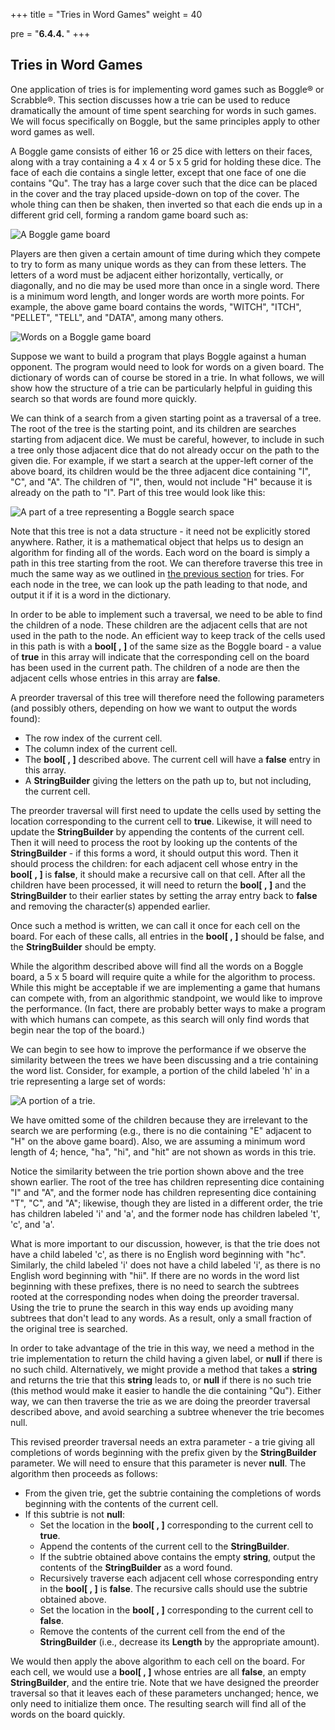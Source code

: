+++
title = "Tries in Word Games"
weight = 40

pre = "<b>6.4.4. </b>"
+++

## Tries in Word Games

One application of tries is for implementing word games such as
Boggle® or Scrabble®. This section discusses how a trie can be
used to reduce dramatically the amount of time spent searching for words
in such games. We will focus specifically on Boggle, but the same
principles apply to other word games as well.

A Boggle game consists of either 16 or 25 dice with letters on their
faces, along with a tray containing a 4 x 4 or 5 x 5 grid
for holding these dice. The face of each die contains a single letter,
except that one face of one die contains "Qu". The tray has a large
cover such that the dice can be placed in the cover and the tray placed
upside-down on top of the cover. The whole thing can then be shaken,
then inverted so that each die ends up in a different grid cell, forming
a random game board such as:

![A Boggle game board](boggle.jpg)

Players are then given a certain amount of time during which they
compete to try to form as many unique words as they can from these
letters. The letters of a word must be adjacent either horizontally,
vertically, or diagonally, and no die may be used more than once in a
single word. There is a minimum word length, and longer words are worth
more points. For example, the above game board contains the words,
"WITCH", "ITCH", "PELLET", "TELL", and "DATA", among many others.

![Words on a Boggle game board](boggle2.jpg)

Suppose we want to build a program that plays Boggle against a human
opponent. The program would need to look for words on a given board. The
dictionary of words can of course be stored in a trie. In what follows,
we will show how the structure of a trie can be particularly helpful in
guiding this search so that words are found more quickly.

We can think of a search from a given starting point as a traversal of a
tree. The root of the tree is the starting point, and its children are
searches starting from adjacent dice. We must be careful, however, to
include in such a tree only those adjacent dice that do not already
occur on the path to the given die. For example, if we start a search at
the upper-left corner of the above board, its children would be the
three adjacent dice containing "I", "C", and "A". The children of "I",
then, would not include "H" because it is already on the path to "I".
Part of this tree would look like this:

![A part of a tree representing a Boggle search space](boggle-tree.jpg)

Note that this tree is not a data structure - it need not be explicitly
stored anywhere. Rather, it is a mathematical object that helps us to
design an algorithm for finding all of the words. Each word on the board
is simply a path in this tree starting from the root. We can therefore
traverse this tree in much the same way as we outlined in [the previous
section](/trees/tries/traversing) for tries.
For each node in the tree, we can look up the path leading to that node,
and output it if it is a word in the dictionary.

In order to be able to implement such a traversal, we need to be able to
find the children of a node. These children are the adjacent cells that
are not used in the path to the node. An efficient way to keep track of
the cells used in this path is with a **bool\[ , \]** of the same
size as the Boggle board - a value of **true** in this array will
indicate that the corresponding cell on the board has been used in the
current path. The children of a node are then the adjacent cells whose
entries in this array are **false**.

A preorder traversal of this tree will therefore need the following
parameters (and possibly others, depending on how we want to output the
words found):

  - The row index of the current cell.
  - The column index of the current cell.
  - The **bool\[ , \]** described above. The current cell will
    have a **false** entry in this array.
  - A **StringBuilder** giving the letters on the path up to, but not
    including, the current cell.

The preorder traversal will first need to update the cells used by
setting the location corresponding to the current cell to **true**.
Likewise, it will need to update the **StringBuilder** by appending the
contents of the current cell. Then it will need to process the root by
looking up the contents of the **StringBuilder** - if this forms a word,
it should output this word. Then it should process the children: for
each adjacent cell whose entry in the **bool\[ , \]** is
**false**, it should make a recursive call on that cell. After all the
children have been processed, it will need to return the
**bool\[ , \]** and the **StringBuilder** to their
earlier states by setting the array entry back to **false** and removing
the character(s) appended earlier.

Once such a method is written, we can call it once for each cell on the
board. For each of these calls, all entries in the **bool\[ , \]**
should be false, and the **StringBuilder** should be empty.

While the algorithm described above will find all the words on a Boggle
board, a 5 x 5 board will require quite a while for the algorithm
to process. While this might be acceptable if we are implementing a game
that humans can compete with, from an algorithmic standpoint, we would
like to improve the performance. (In fact, there are probably better
ways to make a program with which humans can compete, as this search
will only find words that begin near the top of the board.)

We can begin to see how to improve the performance if we observe the
similarity between the trees we have been discussing and a trie
containing the word list. Consider, for example, a portion of the child
labeled 'h' in a trie representing a large set of words:

![A portion of a trie.](trie-portion.jpg)

We have omitted some of the children because they are irrelevant to the
search we are performing (e.g., there is no die containing "E" adjacent
to "H" on the above game board). Also, we are assuming a minimum word
length of 4; hence, "ha", "hi", and "hit" are not shown as words in this
trie.

Notice the similarity between the trie portion shown above and the tree
shown earlier. The root of the tree has children representing dice
containing "I" and "A", and the former node has children representing
dice containing "T", "C", and "A"; likewise, though they are listed in a
different order, the trie has children labeled 'i' and 'a', and the
former node has children labeled 't', 'c', and 'a'.

What is more important to our discussion, however, is that the trie does
not have a child labeled 'c', as there is no English word beginning with
"hc". Similarly, the child labeled 'i' does not have a child labeled
'i', as there is no English word beginning with "hii". If there are no
words in the word list beginning with these prefixes, there is no need
to search the subtrees rooted at the corresponding nodes when doing the
preorder traversal. Using the trie to prune the search in this way ends
up avoiding many subtrees that don't lead to any words. As a result,
only a small fraction of the original tree is searched.

In order to take advantage of the trie in this way, we need a method in
the trie implementation to return the child having a given label, or
**null** if there is no such child. Alternatively, we might provide a
method that takes a **string** and returns the trie that this **string**
leads to, or **null** if there is no such trie (this method would make
it easier to handle the die containing "Qu"). Either way, we can then
traverse the trie as we are doing the preorder traversal described
above, and avoid searching a subtree whenever the trie becomes null.

This revised preorder traversal needs an extra parameter - a trie giving
all completions of words beginning with the prefix given by the
**StringBuilder** parameter. We will need to ensure that this parameter
is never **null**. The algorithm then proceeds as follows:

  - From the given trie, get the subtrie containing the completions of
    words beginning with the contents of the current cell.
  - If this subtrie is not **null**:
      - Set the location in the **bool\[ , \]** corresponding to
        the current cell to **true**.
      - Append the contents of the current cell to the
        **StringBuilder**.
      - If the subtrie obtained above contains the empty **string**,
        output the contents of the **StringBuilder** as a word found.
      - Recursively traverse each adjacent cell whose corresponding
        entry in the **bool\[ , \]** is **false**. The recursive
        calls should use the subtrie obtained above.
      - Set the location in the **bool\[ , \]** corresponding to
        the current cell to **false**.
      - Remove the contents of the current cell from the end of the
        **StringBuilder** (i.e., decrease its **Length** by the
        appropriate amount).

We would then apply the above algorithm to each cell on the board. For
each cell, we would use a **bool\[ , \]** whose entries are all
**false**, an empty **StringBuilder**, and the entire trie. Note that we
have designed the preorder traversal so that it leaves each of these
parameters unchanged; hence, we only need to initialize them once. The
resulting search will find all of the words on the board quickly.
